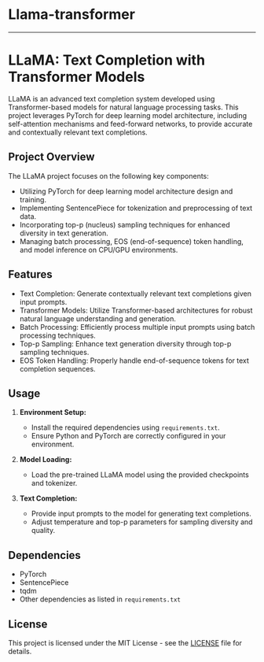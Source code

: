 # Llama-transformer
---

# LLaMA: Text Completion with Transformer Models

LLaMA is an advanced text completion system developed using Transformer-based models for natural language processing tasks. This project leverages PyTorch for deep learning model architecture, including self-attention mechanisms and feed-forward networks, to provide accurate and contextually relevant text completions.

## Project Overview

The LLaMA project focuses on the following key components:

- Utilizing PyTorch for deep learning model architecture design and training.
- Implementing SentencePiece for tokenization and preprocessing of text data.
- Incorporating top-p (nucleus) sampling techniques for enhanced diversity in text generation.
- Managing batch processing, EOS (end-of-sequence) token handling, and model inference on CPU/GPU environments.

## Features

- Text Completion: Generate contextually relevant text completions given input prompts.
- Transformer Models: Utilize Transformer-based architectures for robust natural language understanding and generation.
- Batch Processing: Efficiently process multiple input prompts using batch processing techniques.
- Top-p Sampling: Enhance text generation diversity through top-p sampling techniques.
- EOS Token Handling: Properly handle end-of-sequence tokens for text completion sequences.

## Usage

1. **Environment Setup:**
   - Install the required dependencies using `requirements.txt`.
   - Ensure Python and PyTorch are correctly configured in your environment.

2. **Model Loading:**
   - Load the pre-trained LLaMA model using the provided checkpoints and tokenizer.

3. **Text Completion:**
   - Provide input prompts to the model for generating text completions.
   - Adjust temperature and top-p parameters for sampling diversity and quality.

## Dependencies

- PyTorch
- SentencePiece
- tqdm
- Other dependencies as listed in `requirements.txt`

## License

This project is licensed under the MIT License - see the [LICENSE](LICENSE) file for details.
